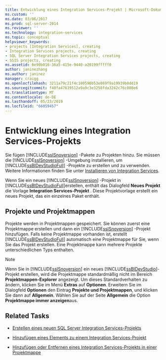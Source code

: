 ```yaml
---
title: Entwicklung eines Integration Services-Projekt | Microsoft-Dokumentation
ms.custom: ''
ms.date: 03/06/2017
ms.prod: sql-server-2014
ms.reviewer: ''
ms.technology: integration-services
ms.topic: conceptual
helpviewer_keywords:
- projects [Integration Services], creating
- Integration Services projects, creating
- SQL Server Integration Services projects, creating
- SSIS projects, creating
ms.assetid: 6e90b016-36a5-415e-9440-a20199fffff0
author: janinezhang
ms.author: janinez
manager: craigg
ms.openlocfilehash: 3211a79c21f4c180590b53e869f9a19939b0dd19
ms.sourcegitcommit: f40fa47619512a9a9c3e3258fda3242c76c008e6
ms.translationtype: MT
ms.contentlocale: de-DE
ms.lasthandoff: 05/23/2019
ms.locfileid: "66059457"
---
```

# <a name="development-of-an-integration-services-project"></a>Entwicklung eines Integration Services-Projekts
  Sie fügen [!INCLUDE[ssISnoversion](../includes/ssisnoversion-md.md)] -Pakete zu Projekten hinzu. Sie müssen die [!INCLUDE[ssISnoversion](../includes/ssisnoversion-md.md)] -Umgebung installieren, um [!INCLUDE[ssBIDevStudioFull](../includes/ssbidevstudiofull-md.md)] -Projekte zu erstellen und zu verwenden. Weitere Informationen finden Sie unter [Installieren von Integration Services](install-windows/install-integration-services.md).  
  
 Wenn Sie ein neues [!INCLUDE[ssISnoversion](../includes/ssisnoversion-md.md)] -Projekt in [!INCLUDE[ssBIDevStudioFull](../includes/ssbidevstudiofull-md.md)]erstellen, enthält das Dialogfeld **Neues Projekt** die Vorlage **Integration Services-Projekt** . Diese Projektvorlage erstellt ein neues Projekt, das ein einzelnes Paket enthält.  
  
## <a name="projects-and-solutions"></a>Projekte und Projektmappen  
 Projekte werden in Projektmappen gespeichert. Sie können zuerst eine Projektmappe erstellen und dann ein [!INCLUDE[ssISnoversion](../includes/ssisnoversion-md.md)] -Projekt hinzufügen. Falls keine Projektmappe vorhanden ist, erstellt [!INCLUDE[ssBIDevStudioFull](../includes/ssbidevstudiofull-md.md)] automatisch eine Projektmappe für Sie, wenn Sie das Projekt erstellen. Eine Projektmappe kann mehrere Projekte unterschiedlichen Typs enthalten.  
  
> [!NOTE]  
>  Wenn Sie in [!INCLUDE[ssISnoversion](../includes/ssisnoversion-md.md)] ein neues [!INCLUDE[ssBIDevStudio](../includes/ssbidevstudio-md.md)]-Projekt erstellen, wird die Projektmappe standardmäßig nicht im Bereich **Projektmappen-Explorer** angezeigt. Um dieses Standardverhalten zu ändern, klicken Sie im Menü **Extras** auf **Optionen**. Erweitern Sie im Dialogfeld **Optionen** den Eintrag **Projekte und Projektmappen**, und klicken Sie dann auf **Allgemein**. Wählen Sie auf der Seite **Allgemein** die Option **Projektmappe immer anzeigen**aus.  
  
## <a name="related-tasks"></a>Related Tasks  
  
-   [Erstellen eines neuen SQL Server Integration Services-Projekts](../../2014/integration-services/create-a-new-integration-services-project.md)  
  
-   [Hinzufügen eines Elements zu einem Integration Services-Projekt](../../2014/integration-services/add-an-item-to-an-integration-services-project.md)  
  
-   [Hinzufügen oder Entfernen eines Integration Services-Projekts in einer Projektmappe](../../2014/integration-services/add-or-remove-an-integration-services-project-in-a-solution.md)  
  
  
